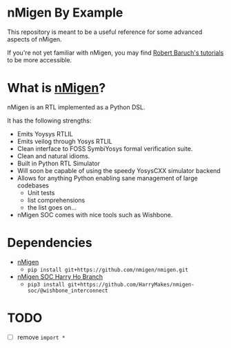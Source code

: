 # nMigen By Example
This repository is meant to be a useful reference for some advanced aspects of nMigen.

If you're not yet familiar with nMigen, you may find [Robert Baruch's tutorials](https://github.com/RobertBaruch/nmigen-tutorial) to be more accessible.

# What is [nMigen](https://github.com/nmigen/nmigen)?
nMigen is an RTL implemented as a Python DSL.

It has the following strengths:

 - Emits Yoysys RTLIL
 - Emits veilog through Yosys RTLIL
 - Clean interface to FOSS SymbiYosys formal verification suite.
 - Clean and natural idioms.
 - Built in Python RTL Simulator
 - Will soon be capable of using the speedy YosysCXX simulator backend
 - Allows for anything Python enabling sane management of large codebases
   - Unit tests
   - list comprehensions
   - the list goes on...
 - nMigen SOC comes with nice tools such as Wishbone.

# Dependencies

 - [nMigen](https://github.com/nmigen/nmigen)
   - ```pip install git+https://github.com/nmigen/nmigen.git```
 - [nMigen SOC Harry Ho Branch](https://github.com/HarryMakes/nmigen-soc)
   - ```pip3 install git+https://github.com/HarryMakes/nmigen-soc/@wishbone_interconnect```

# TODO
 - [ ] remove ```import *```